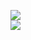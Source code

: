 [![](https://img.shields.io/badge/Made%20With-Github%20Spray-lightgrey.svg?style=for-the-badge&logo=github)](https://github.com/Annihil/github-spray#22173)  
[![](https://i.imgur.com/2DrTn0Z.gif)](https://github.com/Annihil/github-spray)